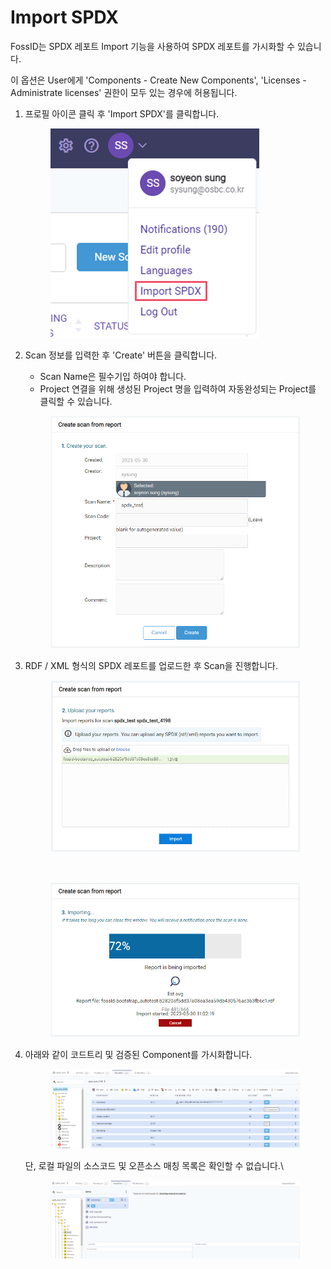 # Import SPDX

FossID는 SPDX 레포트 Import 기능을 사용하여 SPDX 레포트를 가시화할 수 있습니다.

이 옵션은 User에게 'Components - Create New Components', 'Licenses - Administrate licenses' 권한이 모두 있는 경우에 허용됩니다.

1.  프로필 아이콘 클릭 후 'Import SPDX'를 클릭합니다.

    <figure><img src="../../../.gitbook/assets/image (26).png" alt=""><figcaption></figcaption></figure>
2.  Scan 정보를 입력한 후 'Create' 버튼을 클릭합니다.

    * Scan Name은 필수기입 하여야 합니다.
    * Project 연결을 위해 생성된 Project 명을 입력하여 자동완성되는 Project를 클릭할 수 있습니다.



    <figure><img src="../../../.gitbook/assets/image (141).png" alt=""><figcaption></figcaption></figure>
3.  RDF / XML 형식의 SPDX 레포트를 업로드한 후 Scan을 진행합니다.



    <figure><img src="../../../.gitbook/assets/image (170).png" alt=""><figcaption><p><br></p></figcaption></figure>

    <figure><img src="../../../.gitbook/assets/image (104).png" alt=""><figcaption></figcaption></figure>
4.  아래와 같이 코드트리 및 검증된 Component를 가시화합니다.



    <figure><img src="../../../.gitbook/assets/image (173).png" alt=""><figcaption></figcaption></figure>

    단, 로컬 파일의 소스코드 및 오픈소스 매칭 목록은 확인할 수 없습니다.\


    <figure><img src="../../../.gitbook/assets/image (123).png" alt=""><figcaption></figcaption></figure>
